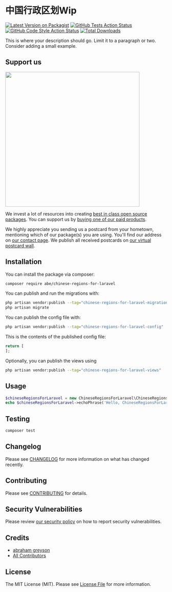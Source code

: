# 中国行政区划Wip


[![Latest Version on Packagist](https://img.shields.io/packagist/v/abe/chinese-regions-for-laravel.svg?style=flat-square)](https://packagist.org/packages/abe/chinese-regions-for-laravel)
[![GitHub Tests Action Status](https://img.shields.io/github/workflow/status/abe/chinese-regions-for-laravel/run-tests?label=tests)](https://github.com/abe/chinese-regions-for-laravel/actions?query=workflow%3Arun-tests+branch%3Amain)
[![GitHub Code Style Action Status](https://img.shields.io/github/workflow/status/abe/chinese-regions-for-laravel/Fix%20PHP%20code%20style%20issues?label=code%20style)](https://github.com/abe/chinese-regions-for-laravel/actions?query=workflow%3A"Fix+PHP+code+style+issues"+branch%3Amain)
[![Total Downloads](https://img.shields.io/packagist/dt/abe/chinese-regions-for-laravel.svg?style=flat-square)](https://packagist.org/packages/abe/chinese-regions-for-laravel)

This is where your description should go. Limit it to a paragraph or two. Consider adding a small example.

## Support us

[<img src="https://github-ads.s3.eu-central-1.amazonaws.com/chinese-regions-for-laravel.jpg?t=1" width="419px" />](https://spatie.be/github-ad-click/chinese-regions-for-laravel)

We invest a lot of resources into creating [best in class open source packages](https://spatie.be/open-source). You can support us by [buying one of our paid products](https://spatie.be/open-source/support-us).

We highly appreciate you sending us a postcard from your hometown, mentioning which of our package(s) you are using. You'll find our address on [our contact page](https://spatie.be/about-us). We publish all received postcards on [our virtual postcard wall](https://spatie.be/open-source/postcards).

## Installation

You can install the package via composer:

```bash
composer require abe/chinese-regions-for-laravel
```

You can publish and run the migrations with:

```bash
php artisan vendor:publish --tag="chinese-regions-for-laravel-migrations"
php artisan migrate
```

You can publish the config file with:

```bash
php artisan vendor:publish --tag="chinese-regions-for-laravel-config"
```

This is the contents of the published config file:

```php
return [
];
```

Optionally, you can publish the views using

```bash
php artisan vendor:publish --tag="chinese-regions-for-laravel-views"
```

## Usage

```php
$chineseRegionsForLaravel = new ChineseRegionsForLaravel\ChineseRegionsForLaravel();
echo $chineseRegionsForLaravel->echoPhrase('Hello, ChineseRegionsForLaravel!');
```

## Testing

```bash
composer test
```

## Changelog

Please see [CHANGELOG](CHANGELOG.md) for more information on what has changed recently.

## Contributing

Please see [CONTRIBUTING](CONTRIBUTING.md) for details.

## Security Vulnerabilities

Please review [our security policy](../../security/policy) on how to report security vulnerabilities.

## Credits

- [abraham greyson](https://github.com/abrahamgreyson)
- [All Contributors](../../contributors)

## License

The MIT License (MIT). Please see [License File](LICENSE.md) for more information.
